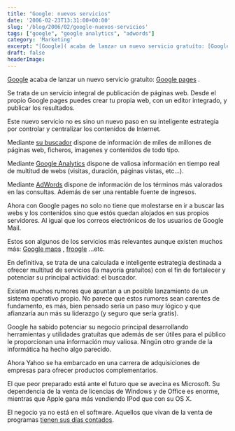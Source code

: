 ```yaml
---
title: "Google: nuevos servicios"
date: '2006-02-23T13:31:00+00:00'
slug: '/blog/2006/02/google-nuevos-servicios'
tags: ["google", "google analytics", "adwords"]
category: 'Marketing'
excerpt: "[Google]( acaba de lanzar un nuevo servicio gratuíto: [Google pages]( .Se trata de un servicio integral de publicación de páginas web. Desde el propio Go..."
draft: false
headerImage: 
---
```

[Google](http://www.google.com) acaba de lanzar un nuevo servicio gratuíto: [Google pages](http://pages.google.com) .

Se trata de un servicio integral de publicación de páginas web. Desde el propio Google pages puedes crear tu propia web, con un editor integrado, y publicar los resultados.

Este nuevo servicio no es sino un nuevo paso en su inteligente estrategia por controlar y centralizar los contenidos de Internet.

Mediante [su buscador](http://www.google.com) dispone de información de miles de millones de páginas web, ficheros, imagenes y contenidos de todo tipo.

Mediante [Google Analytics](http://www.google.com/analytics/) dispone de valiosa información en tiempo real de multitud de webs (visitas, duración, páginas vistas, etc…).

Mediante [AdWords](https://adwords.google.com) dispone de información de los términos más valorados en las consultas. Además de ser una rentable fuente de ingresos.

Ahora con Google pages no solo no tiene que molestarse en ir a buscar las webs y los contenidos sino que estós quedan alojados en sus propios servidores. Al igual que los correos electrónicos de los usuarios de Google Mail.

Estos son algunos de los servicios más relevantes aunque existen muchos más: [Google maps](http://maps.google.com/) , [froogle](http://froogle.google.com/) ...etc.

En definitiva, se trata de una calculada e inteligente estrategia destinada a ofrecer multitud de servicios (la mayoría gratuítos) con el fin de fortalecer y potenciar su principal actividad: el buscador.

Existen muchos rumores que apuntan a un posible lanzamiento de un sistema operativo propio. No parece que estos rumores sean carentes de fundamento, es más, bien pensado sería un paso muy lógico y que afianzaría aun más su liderazgo (y seguro que sería gratis).

Google ha sabido potenciar su negocio principal desarrollando herramientas y utilidades gratuítas que además de ser útiles para el público le proporcionan una información muy valiosa. Ningún otro grande de la informática ha hecho algo parecido.

Ahora Yahoo se ha embarcado en una carrera de adquisiciones de empresas para ofrecer productos complementarios.

El que peor preparado está ante el futuro que se avecina es Microsoft. Su dependencia de la venta de licencias de Windows y de Office es enorme, mientras que Apple gana más vendiendo IPod que con su OS X.

El negocio ya no está en el software. Aquellos que vivan de la venta de programas [tienen sus días contados](http://www.microsiervos.com/archivo/internet/google-plan-dominar-mundo.html).


